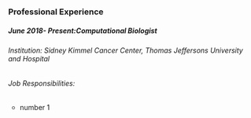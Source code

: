 ### Professional Experience

##### June 2018- Present:*Computational Biologist*
###### Institution: Sidney Kimmel Cancer Center, Thomas Jeffersons University and Hospital

###### Job Responsibilities:
<ul type="circle">
    <li> number 1 </li>

